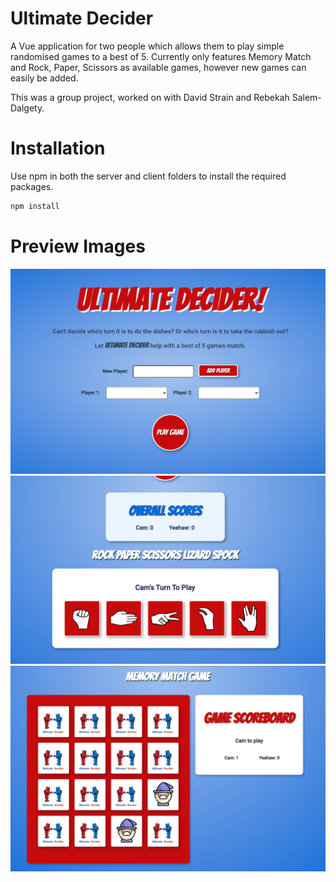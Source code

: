 # Ultimate Decider

A Vue application for two people which allows them to play simple randomised games to a best of 5. Currently only features Memory Match and Rock, Paper, Scissors as available games, however new games can easily be added.

This was a group project, worked on with David Strain and Rebekah Salem-Dalgety.

# Installation

Use npm in both the server and client folders to install the required packages.

```bash
npm install
```



# Preview Images

![landing page](/preview_images/LandingPage.png)
![rps](/preview_images/RPS.png)
![memory match](/preview_images/MemoryMatch.png)

